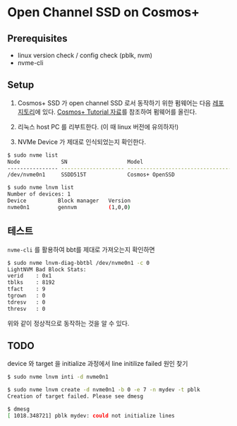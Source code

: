 # Open Channel SSD on Cosmos+


## Prerequisites
- linux version check / config check (pblk, nvm)
- nvme-cli 

## Setup

1. Cosmos+ SSD 가 open channel SSD 로서 동작하기 위한 펌웨어는 다음 [레포지토리](https://github.com/Cosmos-OpenSSD/OCSSD-plus)에 있다. [Cosmos+ Tutorial 자료](https://github.com/Cosmos-OpenSSD/Cosmos-plus-OpenSSD/blob/master/doc/Cosmos%2B%20OpenSSD%202017%20Tutorial.pdf)를 참조하여 펌웨어를 올린다.

2. 리눅스 host PC 를 리부트한다. (이 때 linux 버전에 유의하자!)

3. NVMe Device 가 제대로 인식되었는지 확인한다.
```bash
$ sudo nvme list 
Node             SN                   Model                                    Namespace Usage                      Format           FW Rev  
---------------- -------------------- ---------------------------------------- --------- -------------------------- ---------------- --------
/dev/nvme0n1     SSDD515T             Cosmos+ OpenSSD                          134217728 549.76  GB / 549.76  GB      4 KiB + 16 B   TYPE0006

$ sudo nvme lnvm list
Number of devices: 1
Device          Block manager   Version
nvme0n1         gennvm          (1,0,0)
```

## 테스트
`nvme-cli` 를 활용하여 bbt를 제대로 가져오는지 확인하면 
```bash
$ sudo nvme lnvm-diag-bbtbl /dev/nvme0n1 -c 0
LightNVM Bad Block Stats:
verid    : 0x1
tblks    : 8192
tfact    : 9
tgrown   : 0
tdresv   : 0
thresv   : 0
```

위와 같이 정상적으로 동작하는 것을 알 수 있다.

## TODO
device 와 target 을 initialize 과정에서 line initilize failed 원인 찾기

```bash
$ sudo nvme lnvm inti -d nvme0n1

$ sudo nvme lnvm create -d nvme0n1 -b 0 -e 7 -n mydev -t pblk 
Creation of target failed. Please see dmesg

$ dmesg
[ 1018.348721] pblk mydev: could not initialize lines
```
